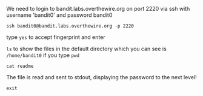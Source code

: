 We need to login to bandit.labs.overthewire.org on port 2220 via ssh with username 'bandit0' and password bandit0

`ssh bandit0@bandit.labs.overthewire.org -p 2220`

type `yes` to accept fingerprint and enter

`ls` to show the files in the default directory which you can see is `/home/bandit0` if you type `pwd`

`cat readme`

The file is read and sent to stdout, displaying the password to the next level!

`exit`


